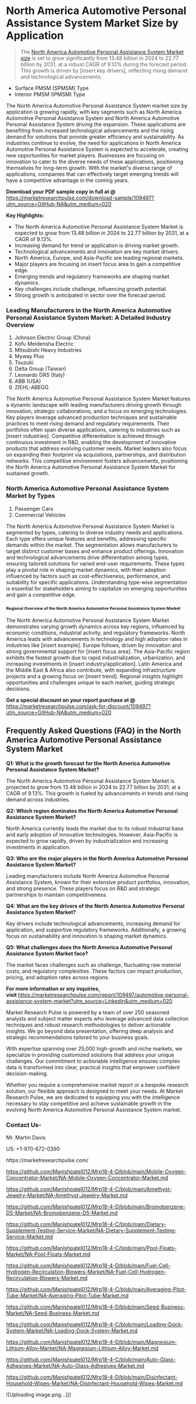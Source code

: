 <h1>North America Automotive Personal Assistance System Market&nbsp;Size by Application</h1><blockquote><p>The <a href="https://marketresearchpulse.com/download-sample/109497?utm_source=GitHub-NA&amp;utm_medium=020">North America Automotive Personal Assistance System Market size</a> is set to grow significantly from 13.48 billion in 2024 to 22.77 billion by 2031, at a robust CAGR of 9.13% during the forecast period. This growth is driven by [insert key drivers], reflecting rising demand and technological advancements.</p></blockquote><ul><li>Surface PMSM (SPMSM) Type<li> Interior PMSM (IPMSM) Type</li></ul><p>The North America Automotive Personal Assistance System market size by application is growing rapidly, with key segments such as North America Automotive Personal Assistance System and North America Automotive Personal Assistance System driving the expansion. These applications are benefiting from increased technological advancements and the rising demand for solutions that provide greater efficiency and sustainability. As industries continue to evolve, the need for applications in North America Automotive Personal Assistance System is expected to accelerate, creating new opportunities for market players. Businesses are focusing on innovation to cater to the diverse needs of these applications, positioning themselves for long-term growth. With the market's diverse range of applications, companies that can effectively target emerging trends will have a competitive advantage in the coming years.</p><p><strong>Download your PDF sample copy in full at @ </strong><a href="https://marketresearchpulse.com/download-sample/109497?utm_source=GitHub-NA&amp;utm_medium=020">https://marketresearchpulse.com/download-sample/109497?utm_source=GitHub-NA&amp;utm_medium=020</a></p><p><strong>Key Highlights: </strong></p><ul><li>The North America Automotive Personal Assistance System Market is expected to grow from 13.48 billion in 2024 to 22.77 billion by 2031, at a CAGR of 9.13%.</li><li>Increasing demand for trend or application is driving market growth.</li><li>Technological advancements and innovation are key market drivers.</li><li>North America, Europe, and Asia-Pacific are leading regional markets.</li><li>Major players are focusing on insert focus area to gain a competitive edge.</li><li>Emerging trends and regulatory frameworks are shaping market dynamics.</li><li>Key challenges include challenge, influencing growth potential.</li><li>Strong growth is anticipated in sector over the forecast period.</li></ul><h3>Leading Manufacturers in the North America Automotive Personal Assistance System Market: A Detailed Industry Overview</h3><ol><li>Johnson Electric Group (China)</li><li>Kofu Meidensha Electric</li><li>Mitsubishi Heavy Industries</li><li>Myway Plus</li><li>Tsuzuki</li><li>Delta Group (Taiwan)</li><li>Leonardo DRS (Italy)</li><li>ABB (USA)</li><li>ZIEHL-ABEGG</li></ol><div class="flex max-w-full flex-col flex-grow"><div class="min-h-8 text-message flex w-full flex-col items-end gap-2 whitespace-normal break-words [.text-message+&amp;]:mt-5" dir="auto" data-message-author-role="assistant" data-message-id="fd8432e4-4910-450d-b182-61b7bfb0a01f" data-message-model-slug="gpt-4o"><div class="flex w-full flex-col gap-1 empty:hidden first:pt-[3px]"><div class="markdown prose w-full break-words dark:prose-invert light"><p>The North America Automotive Personal Assistance System Market features a dynamic landscape with leading manufacturers driving growth through innovation, strategic collaborations, and a focus on emerging technologies. Key players leverage advanced production techniques and sustainable practices to meet rising demand and regulatory requirements. Their portfolios often span diverse applications, catering to industries such as [insert industries]. Competitive differentiation is achieved through continuous investment in R&amp;D, enabling the development of innovative products that address evolving customer needs. Market leaders also focus on expanding their footprint via acquisitions, partnerships, and distribution networks. This competitive environment fosters advancements, positioning the North America Automotive Personal Assistance System Market for sustained growth.</p></div></div></div></div><h3>North America Automotive Personal Assistance System Market by Types</h3><ol><li>Passenger Cars<li> Commercial Vehicles</li></ol><div class="flex max-w-full flex-col flex-grow"><div class="min-h-8 text-message flex w-full flex-col items-end gap-2 whitespace-normal break-words [.text-message+&amp;]:mt-5" dir="auto" data-message-author-role="assistant" data-message-id="084470be-0bb7-4664-bddf-5156b4f41249" data-message-model-slug="gpt-4o-mini"><div class="flex w-full flex-col gap-1 empty:hidden first:pt-[3px]"><div class="markdown prose w-full break-words dark:prose-invert light"><p>The North America Automotive Personal Assistance System Market is segmented by types, catering to diverse industry needs and applications. Each type offers unique features and benefits, addressing specific demands within the market. The segmentation allows manufacturers to target distinct customer bases and enhance product offerings. Innovation and technological advancements drive differentiation among types, ensuring tailored solutions for varied end-user requirements. These types play a pivotal role in shaping market dynamics, with their adoption influenced by factors such as cost-effectiveness, performance, and suitability for specific applications. Understanding type-wise segmentation is essential for stakeholders aiming to capitalize on emerging opportunities and gain a competitive edge.</p></div></div></div></div><h3><span style="font-size: 11px;">Regional Overview of the North America Automotive Personal Assistance System Market</span></h3><div class="flex max-w-full flex-col flex-grow"><div class="min-h-8 text-message flex w-full flex-col items-end gap-2 whitespace-normal break-words [.text-message+&amp;]:mt-5" dir="auto" data-message-author-role="assistant" data-message-id="e9038762-ce64-4e30-91c9-9bd413514231" data-message-model-slug="gpt-4o-mini"><div class="flex w-full flex-col gap-1 empty:hidden first:pt-[3px]"><div class="markdown prose w-full break-words dark:prose-invert light"><p>The North America Automotive Personal Assistance System Market demonstrates varying growth dynamics across key regions, influenced by economic conditions, industrial activity, and regulatory frameworks. North America leads with advancements in technology and high adoption rates in industries like [insert example]. Europe follows, driven by innovation and strong governmental support for [insert focus area]. The Asia-Pacific region exhibits the fastest growth due to rapid industrialization, urbanization, and increasing investments in [insert industry/application]. Latin America and the Middle East &amp; Africa also contribute, with expanding infrastructure projects and a growing focus on [insert trend]. Regional insights highlight opportunities and challenges unique to each market, guiding strategic decisions.</p></div></div></div></div><p><strong>Get a special discount on your report purchase at @ </strong><a href="https://marketresearchpulse.com/ask-for-discount/109497?utm_source=GitHub-NA&amp;utm_medium=020">https://marketresearchpulse.com/ask-for-discount/109497?utm_source=GitHub-NA&amp;utm_medium=020</a></p><h2>Frequently Asked Questions (FAQ) in the North America Automotive Personal Assistance System Market</h2><p><strong>Q1: What is the growth forecast for the North America Automotive Personal Assistance System Market?</strong></p><p>The North America Automotive Personal Assistance System Market is projected to grow from 13.48 billion in 2024 to 22.77 billion by 2031, at a CAGR of 9.13%. This growth is fueled by advancements in trends and rising demand across industries.</p><p><strong>Q2: Which region dominates the North America Automotive Personal Assistance System Market?</strong></p><p>North America currently leads the market due to its robust industrial base and early adoption of innovative technologies. However, Asia-Pacific is expected to grow rapidly, driven by industrialization and increasing investments in application.</p><p><strong>Q3: Who are the major players in the North America Automotive Personal Assistance System Market?</strong></p><p>Leading manufacturers include North America Automotive Personal Assistance System, known for their extensive product portfolios, innovation, and strong presence. These players focus on R&amp;D and strategic partnerships to maintain competitiveness.</p><p><strong>Q4: What are the key drivers of the North America Automotive Personal Assistance System Market?</strong></p><p>Key drivers include technological advancements, increasing demand for application, and supportive regulatory frameworks. Additionally, a growing focus on sustainability and innovation is shaping market dynamics.</p><p><strong>Q5: What challenges does the North America Automotive Personal Assistance System Market face?</strong></p><p>The market faces challenges such as challenge, fluctuating raw material costs, and regulatory complexities. These factors can impact production, pricing, and adoption rates across regions.</p><p><strong>For more information or any inquiries, visit&nbsp;</strong><a href="https://marketresearchpulse.com/report/109497/automotive-personal-assistance-system-market?utm_source=Linkedin&utm_medium=020">https://marketresearchpulse.com/report/109497/automotive-personal-assistance-system-market?utm_source=Linkedin&utm_medium=020</a></p><p>Market Research Pulse is powered by a team of over 250 seasoned analysts and subject matter experts who leverage advanced data collection techniques and robust research methodologies to deliver actionable insights. We go beyond data presentation, offering deep analysis and strategic recommendations tailored to your business goals.</p><p>With expertise spanning over 25,000 high-growth and niche markets, we specialize in providing customized solutions that address your unique challenges. Our commitment to actionable intelligence ensures complex data is transformed into clear, practical insights that empower confident decision-making.</p><p>Whether you require a comprehensive market report or a bespoke research solution, our flexible approach is designed to meet your needs. At Market Research Pulse, we are dedicated to equipping you with the intelligence necessary to stay competitive and achieve sustainable growth in the evolving North America Automotive Personal Assistance System market.</p><h3><strong>Contact Us-</strong></h3><p>Mr. Martin Davis</p><p>US: +1-970-672-0390</p><p>https://marketresearchpulse.com/</p><p><a href="https://github.com/Manishpatel012/Mrp18-4-D/blob/main/Mobile-Oxygen-Concentrator-Market/NA-Mobile-Oxygen-Concentrator-Market.md">https://github.com/Manishpatel012/Mrp18-4-D/blob/main/Mobile-Oxygen-Concentrator-Market/NA-Mobile-Oxygen-Concentrator-Market.md</a></p><p><a href="https://github.com/Manishpatel012/Mrp18-4-C/blob/main/Amethyst-Jewelry-Market/NA-Amethyst-Jewelry-Market.md">https://github.com/Manishpatel012/Mrp18-4-C/blob/main/Amethyst-Jewelry-Market/NA-Amethyst-Jewelry-Market.md</a></p><p><a href="https://github.com/Manishpatel012/Mrp18-4-D/blob/main/Bromobenzene-D5-Market/NA-Bromobenzene-D5-Market.md">https://github.com/Manishpatel012/Mrp18-4-D/blob/main/Bromobenzene-D5-Market/NA-Bromobenzene-D5-Market.md</a></p><p><a href="https://github.com/Manishpatel012/Mrp18-4-C/blob/main/Dietary-Supplement-Testing-Service-Market/NA-Dietary-Supplement-Testing-Service-Market.md">https://github.com/Manishpatel012/Mrp18-4-C/blob/main/Dietary-Supplement-Testing-Service-Market/NA-Dietary-Supplement-Testing-Service-Market.md</a></p><p><a href="https://github.com/Manishpatel012/Mrp18-4-C/blob/main/Pool-Floats-Market/NA-Pool-Floats-Market.md">https://github.com/Manishpatel012/Mrp18-4-C/blob/main/Pool-Floats-Market/NA-Pool-Floats-Market.md</a></p><p><a href="https://github.com/Manishpatel012/Mrp18-4-D/blob/main/Fuel-Cell-Hydrogen-Recirculation-Blowers-Market/NA-Fuel-Cell-Hydrogen-Recirculation-Blowers-Market.md">https://github.com/Manishpatel012/Mrp18-4-D/blob/main/Fuel-Cell-Hydrogen-Recirculation-Blowers-Market/NA-Fuel-Cell-Hydrogen-Recirculation-Blowers-Market.md</a></p><p><a href="https://github.com/Manishpatel012/Mrp18-4-C/blob/main/Averaging-Pitot-Tube-Market/NA-Averaging-Pitot-Tube-Market.md">https://github.com/Manishpatel012/Mrp18-4-C/blob/main/Averaging-Pitot-Tube-Market/NA-Averaging-Pitot-Tube-Market.md</a></p><p><a href="https://github.com/Manishpatel012/Mrp18-4-D/blob/main/Seed-Business-Market/NA-Seed-Business-Market.md">https://github.com/Manishpatel012/Mrp18-4-D/blob/main/Seed-Business-Market/NA-Seed-Business-Market.md</a></p><p><a href="https://github.com/Manishpatel012/Mrp18-4-C/blob/main/Loading-Dock-System-Market/NA-Loading-Dock-System-Market.md">https://github.com/Manishpatel012/Mrp18-4-C/blob/main/Loading-Dock-System-Market/NA-Loading-Dock-System-Market.md</a></p><p><a href="https://github.com/Manishpatel012/Mrp18-4-D/blob/main/Magnesium-Lithium-Alloy-Market/NA-Magnesium-Lithium-Alloy-Market.md">https://github.com/Manishpatel012/Mrp18-4-D/blob/main/Magnesium-Lithium-Alloy-Market/NA-Magnesium-Lithium-Alloy-Market.md</a></p><p><a href="https://github.com/Manishpatel012/Mrp18-4-C/blob/main/Auto-Glass-Adhesives-Market/NA-Auto-Glass-Adhesives-Market.md">https://github.com/Manishpatel012/Mrp18-4-C/blob/main/Auto-Glass-Adhesives-Market/NA-Auto-Glass-Adhesives-Market.md</a></p><p><a href="https://github.com/Manishpatel012/Mrp18-4-D/blob/main/Disinfectant-Household-Wipes-Market/NA-Disinfectant-Household-Wipes-Market.md">https://github.com/Manishpatel012/Mrp18-4-D/blob/main/Disinfectant-Household-Wipes-Market/NA-Disinfectant-Household-Wipes-Market.md</a></p>
![Uploading image.png…]()
